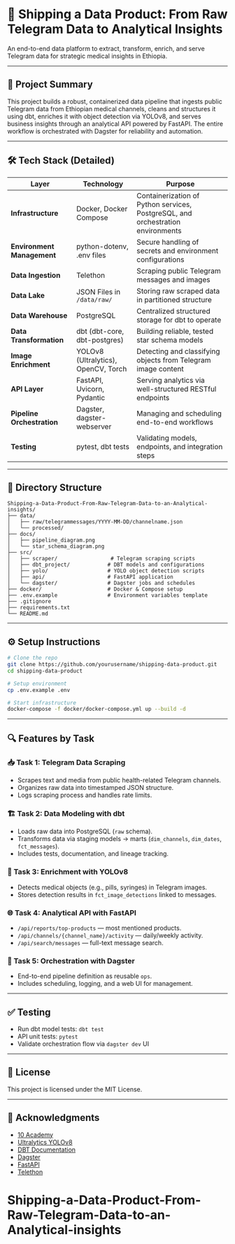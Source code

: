 
# 🚢 Shipping a Data Product: From Raw Telegram Data to Analytical Insights

An end-to-end data platform to extract, transform, enrich, and serve Telegram data for strategic medical insights in Ethiopia.

---

## 📌 Project Summary

This project builds a robust, containerized data pipeline that ingests public Telegram data from Ethiopian medical channels, cleans and structures it using dbt, enriches it with object detection via YOLOv8, and serves business insights through an analytical API powered by FastAPI. The entire workflow is orchestrated with Dagster for reliability and automation.

---

## 🛠️ Tech Stack (Detailed)

| Layer | Technology | Purpose |
|------|------------|---------|
| **Infrastructure** | Docker, Docker Compose | Containerization of Python services, PostgreSQL, and orchestration environments |
| **Environment Management** | python-dotenv, .env files | Secure handling of secrets and environment configurations |
| **Data Ingestion** | Telethon | Scraping public Telegram messages and images |
| **Data Lake** | JSON Files in `/data/raw/` | Storing raw scraped data in partitioned structure |
| **Data Warehouse** | PostgreSQL | Centralized structured storage for dbt to operate |
| **Data Transformation** | dbt (dbt-core, dbt-postgres) | Building reliable, tested star schema models |
| **Image Enrichment** | YOLOv8 (Ultralytics), OpenCV, Torch | Detecting and classifying objects from Telegram image content |
| **API Layer** | FastAPI, Uvicorn, Pydantic | Serving analytics via well-structured RESTful endpoints |
| **Pipeline Orchestration** | Dagster, dagster-webserver | Managing and scheduling end-to-end workflows |
| **Testing** | pytest, dbt tests | Validating models, endpoints, and integration steps |

---

## 📁 Directory Structure

```
Shipping-a-Data-Product-From-Raw-Telegram-Data-to-an-Analytical-insights/
├── data/
│   ├── raw/telegrammessages/YYYY-MM-DD/channelname.json
│   └── processed/
├── docs/
│   ├── pipeline_diagram.png
│   └── star_schema_diagram.png
├── src/
│   ├── scraper/                 # Telegram scraping scripts
│   ├── dbt_project/            # DBT models and configurations
│   ├── yolo/                   # YOLO object detection scripts
│   ├── api/                    # FastAPI application
│   └── dagster/                # Dagster jobs and schedules
├── docker/                     # Docker & Compose setup
├── .env.example                # Environment variables template
├── .gitignore
├── requirements.txt
└── README.md
```

---

## ⚙️ Setup Instructions

```bash
# Clone the repo
git clone https://github.com/yourusername/shipping-data-product.git
cd shipping-data-product

# Setup environment
cp .env.example .env

# Start infrastructure
docker-compose -f docker/docker-compose.yml up --build -d
```

---

## 🔍 Features by Task

### 📥 Task 1: Telegram Data Scraping
- Scrapes text and media from public health-related Telegram channels.
- Organizes raw data into timestamped JSON structure.
- Logs scraping process and handles rate limits.

### 🏗️ Task 2: Data Modeling with dbt
- Loads raw data into PostgreSQL (`raw` schema).
- Transforms data via staging models → marts (`dim_channels`, `dim_dates`, `fct_messages`).
- Includes tests, documentation, and lineage tracking.

### 🧠 Task 3: Enrichment with YOLOv8
- Detects medical objects (e.g., pills, syringes) in Telegram images.
- Stores detection results in `fct_image_detections` linked to messages.

### 🌐 Task 4: Analytical API with FastAPI
- `/api/reports/top-products` — most mentioned products.
- `/api/channels/{channel_name}/activity` — daily/weekly activity.
- `/api/search/messages` — full-text message search.

### 🧩 Task 5: Orchestration with Dagster
- End-to-end pipeline definition as reusable `ops`.
- Includes scheduling, logging, and a web UI for management.

---

## ✅ Testing

- Run dbt model tests: `dbt test`
- API unit tests: `pytest`
- Validate orchestration flow via `dagster dev` UI

---

## 📜 License

This project is licensed under the MIT License.

---

## 🙏 Acknowledgments

- [10 Academy](https://10academy.org/)
- [Ultralytics YOLOv8](https://docs.ultralytics.com/)
- [DBT Documentation](https://docs.getdbt.com/)
- [Dagster](https://dagster.io/)
- [FastAPI](https://fastapi.tiangolo.com/)
- [Telethon](https://docs.telethon.dev/en/stable/)

# Shipping-a-Data-Product-From-Raw-Telegram-Data-to-an-Analytical-insights
